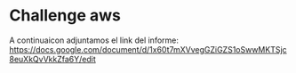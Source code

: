 # Challenge aws
A continuaicon adjuntamos el link del informe: https://docs.google.com/document/d/1x60t7mXVvegGZiGZS1oSwwMKTSjc8euXkQvVkkZfa6Y/edit
